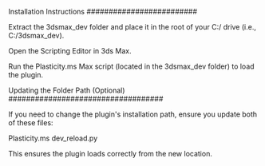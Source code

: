 Installation Instructions
#########################

Extract the 3dsmax_dev folder and place it in the root of your C:/ drive (i.e., C:/3dsmax_dev).

Open the Scripting Editor in 3ds Max.

Run the Plasticity.ms Max script (located in the 3dsmax_dev folder) to load the plugin.








Updating the Folder Path (Optional)
###################################

If you need to change the plugin's installation path, ensure you update both of these files:

Plasticity.ms
dev_reload.py

This ensures the plugin loads correctly from the new location.